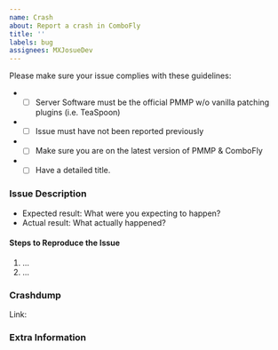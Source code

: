 ```yaml
---
name: Crash
about: Report a crash in ComboFly
title: ''
labels: bug
assignees: MXJosueDev
---
```


<!-- Failure to complete the required fields will result in the issue being closed. -->
Please make sure your issue complies with these guidelines:
- * [ ] Server Software must be the official PMMP w/o vanilla patching plugins (i.e. TeaSpoon)
- * [ ] Issue must have not been reported previously
- * [ ] Make sure you are on the latest version of PMMP & ComboFly
- * [ ] Have a detailed title.

### Issue Description

- Expected result: What were you expecting to happen?
- Actual result: What actually happened?

#### Steps to Reproduce the Issue
1. ...
2. ...

<!--- Submit crash dumps to https://crash.pmmp.io or to https://pastebin.com (as an unlisted paste) -->
### Crashdump
Link: 

<!--- Provide any extra information below  -->
### Extra Information